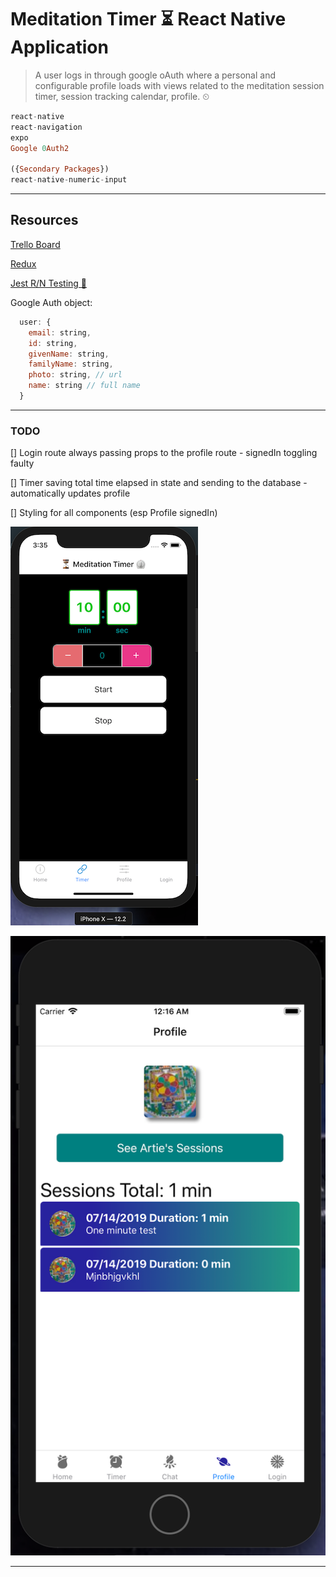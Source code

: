 # Meditation Timer ⏳ React Native Application

> A user logs in through google oAuth where a personal and configurable profile loads with views related to the meditation session timer, session tracking calendar, profile. ⏲

```haskell
react-native
react-navigation
expo
Google 0Auth2

({Secondary Packages})
react-native-numeric-input

```

---

## Resources

[Trello Board](https://trello.com/b/mEUYefim/med-timer-native-app)

[Redux](https://redux.js.org/basics/usage-with-react)

[Jest R/N Testing 🤹‍](https://jestjs.io/docs/en/tutorial-react-native)

Google Auth object:

```js
  user: {
    email: string,
    id: string,
    givenName: string,
    familyName: string,
    photo: string, // url
    name: string // full name
  }
```

---

### TODO

[] Login route always passing props to the profile route - signedIn toggling faulty

[] Timer saving total time elapsed in state and sending to the database - automatically updates profile

[] Styling for all components (esp Profile signedIn)

![Basic Timer Dev Layout](./assets/images/wireframBasic.png 'Basic Timer Dev Layout')

![Basic Session Dev Layout](./assets/images/wireframeSessions.png 'Basic Sessions Dev Layout')

---
